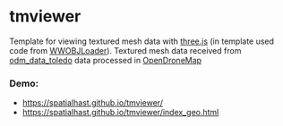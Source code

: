 # tmviewer
Template for viewing textured mesh data with [three.js] (in template used code from [WWOBJLoader]). 
Textured mesh data received from [odm_data_toledo] data processed in [OpenDroneMap]

### Demo:
- https://spatialhast.github.io/tmviewer/
- https://spatialhast.github.io/tmviewer/index_geo.html

[three.js]: <https://threejs.org/>
[WWOBJLoader]: <https://github.com/kaisalmen/WWOBJLoader>
[odm_data_toledo]: <https://github.com/OpenDroneMap/odm_data_toledo>
[OpenDroneMap]: <https://github.com/OpenDroneMap/OpenDroneMap>
